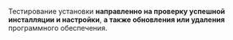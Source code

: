 Тестирование установки **направленно на проверку успешной инсталляции и настройки**, **а также обновления или удаления** программного обеспечения.

